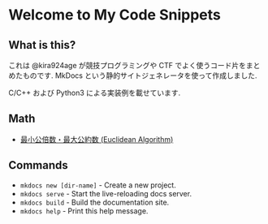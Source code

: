 # Welcome to My Code Snippets

## What is this?

これは @kira924age が競技プログラミングや CTF でよく使うコード片をまとめたものです. MkDocs という静的サイトジェネレータを使って作成しました.

C/C++ および Python3 による実装例を載せています.

## Math

- [最小公倍数・最大公約数 (Euclidean Algorithm)](./gcd_lcm)

## Commands

* `mkdocs new [dir-name]` - Create a new project.
* `mkdocs serve` - Start the live-reloading docs server.
* `mkdocs build` - Build the documentation site.
* `mkdocs help` - Print this help message.

